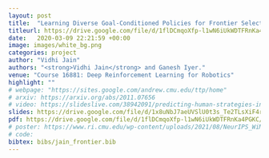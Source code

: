 ```yaml
---
layout: post
title:  "Learning Diverse Goal-Conditioned Policies for Frontier Selection in Navigation "
titleurl: https://drive.google.com/file/d/1flDCmqoXfp-l1wN6iUkWDTFRnKa4PGKC/view
date:   2020-03-09 22:21:59 +00:00
image: images/white_bg.png
categories: project
author: "Vidhi Jain"
authors: "<strong>Vidhi Jain</strong> and Ganesh Iyer."
venue: "Course 16881: Deep Reinforcement Learning for Robotics"
highlight: ""
# webpage: "https://sites.google.com/andrew.cmu.edu/ttp/home"
# arxiv: https://arxiv.org/abs/2011.07656
# video: https://slideslive.com/38942091/predicting-human-strategies-in-simulated-search-and-rescue
slides: https://drive.google.com/file/d/1x8uNbJ7aeUVSlU0t3s_Te2TLsXiF4rJw/view?usp=sharing
pdf: https://drive.google.com/file/d/1flDCmqoXfp-l1wN6iUkWDTFRnKa4PGKC/view
# poster: https://www.ri.cmu.edu/wp-content/uploads/2021/08/NeurIPS_WiML.pdf
# code: 
bibtex: bibs/jain_frontier.bib
---
```

